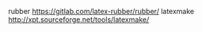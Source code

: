 rubber
https://gitlab.com/latex-rubber/rubber/
latexmake
http://xpt.sourceforge.net/tools/latexmake/
